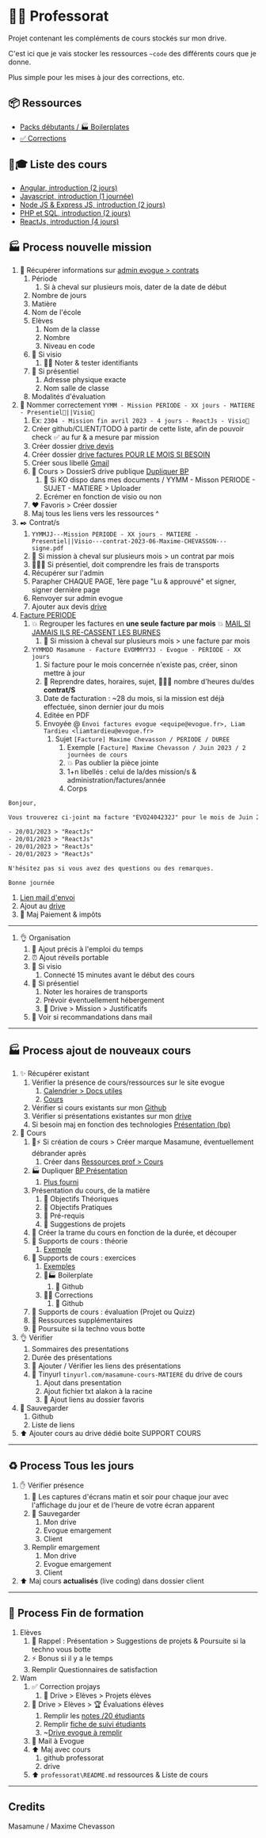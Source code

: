 # 👨‍🏫 Professorat

Projet contenant les compléments de cours stockés sur mon drive.

C'est ici que je vais stocker les ressources `~code` des différents cours que je donne.

Plus simple pour les mises à jour des corrections, etc.

## 📦️ Ressources

- [Packs débutants / 🏭 Boilerplates](./packs-debutants/)
- [✅ Corrections](./corrections/)

## 🔗🎓 Liste des cours

- [Angular, introduction (2 jours)](https://drive.google.com/drive/folders/1aUuN9bGWk53DkeJYjrw20dhyDttKvjLX?usp=sharing)
- [Javascript, introduction (1 journée)](https://drive.google.com/drive/folders/1F-TFOuPiPOiX7_eAcC99FV_Rdc60LuOq?usp=sharing)
- [Node JS & Express JS, introduction (2 jours)](https://drive.google.com/drive/folders/1P3APT__tliOp9P0lCBZ9x4BlyWIJm4vu?usp=sharing)
- [PHP et SQL, introduction (2 jours)](https://drive.google.com/drive/folders/1XXDmagboeM_dmdOAlzXsCf7Y0r_5Nc8g?usp=share_link)
- [ReactJs, introduction (4 jours)](https://drive.google.com/drive/folders/1SjX5qvEGVMGbZiB5eq0cEIo_LuZ5-7-7?usp=share_link)

## 🏭 Process nouvelle mission

1. 📝 Récupérer informations sur [admin evogue > contrats](https://evogue.fr/formateur/contrats)
   1. Période
      1. Si à cheval sur plusieurs mois, dater de la date de début
   2. Nombre de jours
   3. Matière
   4. Nom de l'école
   5. Elèves
      1. Nom de la classe
      2. Nombre
      3. Niveau en code
   6. 🎥 Si visio
      1. 📌🔑 Noter & tester identifiants
   7. 🚄 Si présentiel
      1. Adresse physique exacte
      2. Nom salle de classe
   8. Modalités d'évaluation
2. 💬 Nommer correctement `YYMM - Mission PERIODE - XX jours - MATIERE - Presentiel🚄||Visio🎥`
   1. Ex: `2304 - Mission fin avril 2023 - 4 jours - ReactJs - Visio🎥`
   2. Créer github/CLIENT/TODO à partir de cette liste, afin de pouvoir check ✅ au fur & a mesure par mission
   3. Créer dossier [drive devis](https://drive.google.com/drive/folders/1HbdFkhxNmNFAzo3BcMbmf4l-bYOYYhkX)
   4. Créer dossier [drive factures POUR LE MOIS SI BESOIN](https://drive.google.com/drive/folders/1cMgHqCLoBZPZb9nkJzn7mXevOZTOfeCA)
   5. Créer sous libellé [Gmail](https://mail.google.com/mail/u/0/#label/Auto+entrepreneur%2FEvogue+%F0%9F%8E%93)
   6. 📂 Cours > DossierS drive publique [Dupliquer BP](https://drive.google.com/drive/folders/18xqLGqmPkGqhSIuAFlM_DOz_CIfkJFwM)
      1. 💩 Si KO dispo dans mes documents / YYMM - Misson PERIODE - SUJET - MATIERE > Uploader
      2. Ecrémer en fonction de visio ou non
   7. ❤️ Favoris > Créer dossier
   8. Maj tous les liens vers les ressources ^
3. ✒️ Contrat/s
   1. `YYMMJJ---Mission PERIODE - XX jours - MATIERE - Presentiel||Visio---contrat-2023-06-Maxime-CHEVASSON---signe.pdf`
   2. 🚨 Si mission à cheval sur plusieurs mois > un contrat par mois
   3. 🚨🚄💸 Si présentiel, doit comprendre les frais de transports
   4. Récupérer sur l'admin
   5. Parapher CHAQUE PAGE, 1ère page "Lu & approuvé" et signer, signer dernière page
   6. Renvoyer sur admin evogue
   7. Ajouter aux devis [drive](https://drive.google.com/drive/folders/1HbdFkhxNmNFAzo3BcMbmf4l-bYOYYhkX)
4. [Facture PERIODE](https://drive.google.com/drive/folders/1cMgHqCLoBZPZb9nkJzn7mXevOZTOfeCA)
   1. 💥 Regrouper les factures en **une seule facture par mois** 💥 [MAIL SI JAMAIS ILS RE-CASSENT LES BURNES](https://mail.google.com/mail/u/0/#inbox/KtbxLwgptBbwPQKZQLcChzvkqBfLfnSRwg)
      1. 🚨 Si mission à cheval sur plusieurs mois > une facture par mois
   2. `YYMMDD Masamune - Facture EVOMMYY3J - Evogue - PERIODE - XX jours`
      1. Si facture pour le mois concernée n'existe pas, créer, sinon mettre à jour
      2. 🚨 Reprendre dates, horaires, sujet, 🚨🚨🚨 nombre d'heures du/des **contrat/S**
      3. Date de facturation : ~28 du mois, si la mission est déjà effectuée, sinon dernier jour du mois
      4. Editée en PDF
      5. Envoyée @ `Envoi factures evogue <equipe@evogue.fr>, Liam Tardieu <liamtardieu@evogue.fr>`
         1. Sujet `[Facture] Maxime Chevasson / PERIODE / DUREE`
            1. Exemple `[Facture] Maxime Chevasson / Juin 2023 / 2 journées de cours`
            2. 💥 Pas oublier la pièce jointe
            3. 1+n libellés : celui de la/des mission/s & administration/factures/année
            4. Corps

```txt
Bonjour,

Vous trouverez ci-joint ma facture "EVO2404232J" pour le mois de Juin 2023, comptant 2 journées de cours :

- 20/01/2023 > "ReactJs"
- 20/01/2023 > "ReactJs"
- 20/01/2023 > "ReactJs"
- 20/01/2023 > "ReactJs"

N'hésitez pas si vous avez des questions ou des remarques.

Bonne journée
```

   1. [Lien mail d'envoi](XXX)
   2. Ajout au [drive](https://drive.google.com/drive/folders/1cMgHqCLoBZPZb9nkJzn7mXevOZTOfeCA)
   3. 💸 Maj Paiement & impôts

---

1. 👌 Organisation
   1. 📅 Ajout précis à l'emploi du temps
   2. ⏰ Ajout réveils portable
   3. 🎥 Si visio
      1. Connecté 15 minutes avant le début des cours
   4. 🚄 Si présentiel
      1. Noter les horaires de transports
      2. Prévoir éventuellement hébergement
      3. 💾 Drive > Mission > Justificatifs
   5. 📧 Voir si recommandations dans mail

---

## 🏭 Process ajout de nouveaux cours

1. ✨ Récupérer existant
   1. Vérifier la présence de cours/ressources sur le site evogue
      1. [Calendrier > Docs utiles](https://evogue.fr/formateur/calendrier)
      2. [Cours](https://evogue.fr/formateur/cours)
   2. Vérifier si cours existants sur mon [Github](https://github.com/youpiwaza/professorat)
   3. Vérifier si présentations existantes sur mon [drive](https://drive.google.com/drive/folders/1Ml4K9qWp0G9xeQ30hLgMKCSXafCZhuPI)
   4. Si besoin maj en fonction des technologies [Présentation (bp)](https://drive.google.com/drive/folders/1OidiH-jyd4mu5hdgTLX-foFiCDgIPdHI)
2. 🔨 Cours
   1. 🧠⚡️ Si création de cours > Créer marque Masamune, éventuellement débrander après
      1. Créer dans [Ressources prof > Cours](https://drive.google.com/drive/folders/1Ml4K9qWp0G9xeQ30hLgMKCSXafCZhuPI)
   2. 🏭 Dupliquer [BP Présentation](https://drive.google.com/drive/folders/1hD38J5DtutuZIHiOGehLwFd-wbFezhtt)
      1. [Plus fourni](https://docs.google.com/presentation/d/114-bWJ9Tmi7E0ArVQ84is7ipUlOD1WXZxgWHmeHB_Eo/edit#slide=id.g1f9aecfdd77_0_14)
   3. Présentation du cours, de la matière
      1. 🧠 Objectifs Théoriques
      2. 💪 Objectifs Pratiques
      3. 👷 Pré-requis
      4. 🌱 Suggestions de projets
   4. 📅 Créer la trame du cours en fonction de la durée, et découper
   5. 🔨 Supports de cours : théorie
      1. [Exemple](https://docs.google.com/presentation/d/1h1Kk4FDRDp4TDPWw637cBnHrXvwEM2nJM8o4tzWvOAY/edit#slide=id.g20f9d5d5cf0_0_9)
   6. 🔨 Supports de cours : exercices
      1. [Exemples](https://docs.google.com/presentation/d/1xhXaU_t2WR67_nrNF1cCBWDC4Uj8APptNWZMdFTRDpA/edit#slide=id.g23a7f1f8c04_0_0)
      2. 🔨🏭 Boilerplate
         1. 💾 Github
      3. 🔨✅ Corrections
         1. 💾 Github
   7. 🔨 Supports de cours : évaluation (Projet ou Quizz)
   8. 🔨 Ressources supplémentaires
   9. 🔨 Poursuite si la techno vous botte
3. 👌 Vérifier
   1. Sommaires des presentations
   2. Durée des présentations
   3. 🔗 Ajouter / Vérifier les liens des présentations
   4. 🔗 Tinyurl `tinyurl.com/masamune-cours-MATIERE` du drive de cours
      1. Ajout dans presentation
      2. Ajout fichier txt alakon à la racine
      3. 💖 Ajout liens au dossier favoris
4. 💾 Sauvegarder
   1. Github
   2. Liste de liens
5. ⬆️ Ajouter cours au drive dédié boite SUPPORT COURS

---

## ♻️ Process Tous les jours

1. ✋ Vérifier présence
   1. 🎥 Les captures d'écrans matin et soir pour chaque jour avec l'affichage du jour et de l'heure de votre écran apparent
   2. 💾 Sauvegarder
      1. Mon drive
      2. Evogue emargement
      3. Client
   3. Remplir emargement
      1. Mon drive
      2. Evogue emargement
      3. Client
2. ⬆️ Maj cours **actualisés** (live coding) dans dossier client

---

## 👋 Process Fin de formation

1. Elèves
   1. 🌱 Rappel : Présentation > Suggestions de projets & Poursuite si la techno vous botte
   2. ⚡️ Bonus si il y a le temps
   3. Remplir Questionnaires de satisfaction
2. Wam
   1. ✅ Correction projays
      1. 💾 Drive > Elèves > Projets élèves
   2. 💾 Drive > Elèves > 🏆 Évaluations élèves
      1. Remplir les [notes /20 étudiants](https://docs.google.com/spreadsheets/d/1NxDo6PZf6vviiDWyK3-UiKPZB1bD9ZG-/edit#gid=886766735)
      2. Remplir [fiche de suivi étudiants](https://docs.google.com/document/d/1A-PEmVYV8dtTM13jTy7xvIxcLadfElXltI6aoaAnTVY/edit)
      3. ~[Drive evogue à remplir](https://evogue.fr/formateur/evaluations)
   3. 📧 Mail à Evogue
   4. ⬆️ Maj avec cours
      1. github professorat
      2. drive
   5. ⬆️ `professorat\README.md` ressources & Liste de cours

---

## Credits

Masamune / Maxime Chevasson
